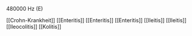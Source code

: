 480000 Hz (E)

[[Crohn-Krankheit]]
[[Enteritis]]
[[Enteritis]]
[[Enteritis]]
[[Ileitis]]
[[Ileitis]]
[[Ileocolitis]]
[[Kolitis]]